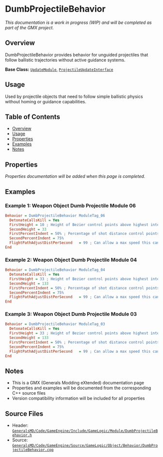 # DumbProjectileBehavior

*This documentation is a work in progress (WIP) and will be completed as part of the GMX project.*

## Overview

DumbProjectileBehavior provides behavior for unguided projectiles that follow ballistic trajectories without active guidance systems.

**Base Class:** [`UpdateModule`](../../GeneralsMD/Code/GameEngine/Include/GameLogic/Module/UpdateModule.h), [`ProjectileUpdateInterface`](../../GeneralsMD/Code/GameEngine/Include/GameLogic/Module/DumbProjectileBehavior.h)

## Usage

Used by projectile objects that need to follow simple ballistic physics without homing or guidance capabilities.

## Table of Contents

- [Overview](#overview)
- [Usage](#usage)
- [Properties](#properties)
- [Examples](#examples)
- [Notes](#notes)

## Properties

*Properties documentation will be added when this page is completed.*

## Examples

### Example 1: Weapon Object Dumb Projectile Module 06
```ini
Behavior = DumbProjectileBehavior ModuleTag_06
  DetonateCallsKill = Yes
  FirstHeight = 10 ; Height of Bezier control points above highest intervening terrain
  SecondHeight = 33
  FirstPercentIndent = 50% ; Percentage of shot distance control points are placed
  SecondPercentIndent = 75%
  FlightPathAdjustDistPerSecond   = 99 ; Can allow a max speed this can attempt to follow a target. Units are their velocity we can tag.
End
```

### Example 2: Weapon Object Dumb Projectile Module 04
```ini
Behavior = DumbProjectileBehavior ModuleTag_04
  DetonateCallsKill = Yes
  FirstHeight = 33 ; Height of Bezier control points above highest intervening terrain
  SecondHeight = 133
  FirstPercentIndent = 50% ; Percentage of shot distance control points are placed
  SecondPercentIndent = 75%
  FlightPathAdjustDistPerSecond   = 99 ; Can allow a max speed this can attempt to follow a target. Units are their velocity we can tag.
End
```

### Example 3: Weapon Object Dumb Projectile Module 03
```ini
Behavior = DumbProjectileBehavior ModuleTag_03
  DetonateCallsKill = Yes
  FirstHeight = 33 ; Height of Bezier control points above highest intervening terrain
  SecondHeight = 133
  FirstPercentIndent = 50% ; Percentage of shot distance control points are placed
  SecondPercentIndent = 75%
  FlightPathAdjustDistPerSecond   = 99 ; Can allow a max speed this can attempt to follow a target. Units are their velocity we can tag.
End
```

## Notes

- This is a GMX (Generals Modding eXtended) documentation page
- Properties and examples will be documented from the corresponding C++ source files
- Version compatibility information will be included for all properties

## Source Files

- Header: [`GeneralsMD/Code/GameEngine/Include/GameLogic/Module/DumbProjectileBehavior.h`](../../GeneralsMD/Code/GameEngine/Include/GameLogic/Module/DumbProjectileBehavior.h)
- Source: [`GeneralsMD/Code/GameEngine/Source/GameLogic/Object/Behavior/DumbProjectileBehavior.cpp`](../../GeneralsMD/Code/GameEngine/Source/GameLogic/Object/Behavior/DumbProjectileBehavior.cpp)

